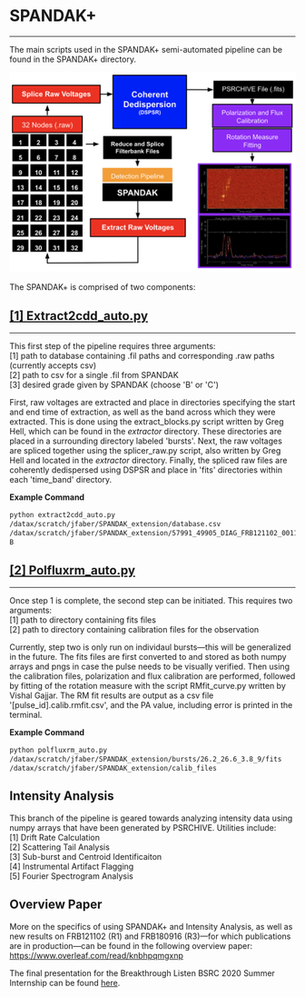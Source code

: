 # SPANDAK+
-----------------
The main scripts used in the SPANDAK+ semi-automated pipeline can be found in the SPANDAK+ directory.

![Flow Graph](spandak+.png)

The SPANDAK+ is comprised of two components:

## [[1] Extract2cdd_auto.py](./extract2cdd_auto.py)
-----------------

This first step of the pipeline requires three arguments:<br/>
[1] path to database containing .fil paths and corresponding .raw paths (currently accepts csv)<br/>
[2] path to csv for a single .fil from SPANDAK<br/>
[3] desired grade given by SPANDAK (choose 'B' or 'C')<br/>

First, raw voltages are extracted and place in directories specifying the start and end time of extraction, as well as the band across which they were extracted. This is done using the extract_blocks.py script written by Greg Hell, which can be found in the *extractor* directory. These directories are placed in a surrounding directory labeled 'bursts'. Next, the raw voltages are spliced together using the splicer_raw.py script, also written by Greg Hell and located in the *extractor* directory. Finally, the spliced raw files are coherently dedispersed using DSPSR and place in 'fits' directories within each 'time_band' directory.

**Example Command** 
```
python extract2cdd_auto.py /datax/scratch/jfaber/SPANDAK_extension/database.csv /datax/scratch/jfaber/SPANDAK_extension/57991_49905_DIAG_FRB121102_0011.csv B
```

## [[2] Polfluxrm_auto.py](./polfluxrm_auto.py)
-----------------
Once step 1 is complete, the second step can be initiated. This requires two arguments:<br/>
[1] path to directory containing fits files<br/>
[2] path to directory containing calibration files for the observation<br/>

Currently, step two is only run on individaul bursts—this will be generalized in the future. The fits files are first converted to and stored as both numpy arrays and pngs in case the pulse needs to be visually verified. Then using the calibration files, polarization and flux calibration are performed, followed by fitting of the rotation measure with the script RMfit_curve.py written by Vishal Gajjar. The RM fit results are output as a csv file '[pulse_id].calib.rmfit.csv', and the PA value, including error is printed in the terminal.

**Example Command** 
```
python polfluxrm_auto.py /datax/scratch/jfaber/SPANDAK_extension/bursts/26.2_26.6_3.8_9/fits /datax/scratch/jfaber/SPANDAK_extension/calib_files
```
## Intensity Analysis

This branch of the pipeline is geared towards analyzing intensity data using numpy arrays that have been generated by PSRCHIVE. Utilities include:<br/>
[1] Drift Rate Calculation<br/>
[2] Scattering Tail Analysis<br/>
[3] Sub-burst and Centroid Identificaiton<br/>
[4] Instrumental Artifact Flagging<br/>
[5] Fourier Spectrogram Analysis<br/>

## Overview Paper

More on the specifics of using SPANDAK+ and Intensity Analysis, as well as new results on FRB121102 (R1) and FRB180916 (R3)—for which publications are in production—can be found in the following overview paper: https://www.overleaf.com/read/knbhpqmgxnp

The final presentation for the Breakthrough Listen BSRC 2020 Summer Internship can be found [here](./Breakthrough_Listen_Final_Presentation.pdf).

